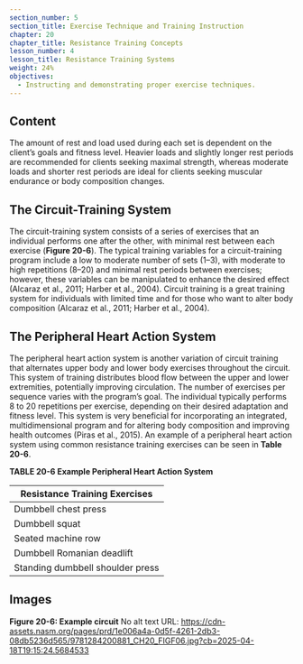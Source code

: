 ```yaml
---
section_number: 5
section_title: Exercise Technique and Training Instruction
chapter: 20
chapter_title: Resistance Training Concepts
lesson_number: 4
lesson_title: Resistance Training Systems
weight: 24%
objectives:
  - Instructing and demonstrating proper exercise techniques.
---
```


## Content
The amount of rest and load used during each set is dependent on the client’s goals and fitness level. Heavier loads and slightly longer rest periods are recommended for clients seeking maximal strength, whereas moderate loads and shorter rest periods are ideal for clients seeking muscular endurance or body composition changes.

## The Circuit-Training System

The circuit-training system consists of a series of exercises that an individual performs one after the other, with minimal rest between each exercise (**Figure 20-6**). The typical training variables for a circuit-training program include a low to moderate number of sets (1–3), with moderate to high repetitions (8–20) and minimal rest periods between exercises; however, these variables can be manipulated to enhance the desired effect (Alcaraz et al., 2011; Harber et al., 2004). Circuit training is a great training system for individuals with limited time and for those who want to alter body composition (Alcaraz et al., 2011; Harber et al., 2004).

## The Peripheral Heart Action System

The peripheral heart action system is another variation of circuit training that alternates upper body and lower body exercises throughout the circuit. This system of training distributes blood flow between the upper and lower extremities, potentially improving circulation. The number of exercises per sequence varies with the program’s goal. The individual typically performs 8 to 20 repetitions per exercise, depending on their desired adaptation and fitness level. This system is very beneficial for incorporating an integrated, multidimensional program and for altering body composition and improving health outcomes (Piras et al., 2015). An example of a peripheral heart action system using common resistance training exercises can be seen in **Table 20-6**.

**TABLE 20-6 Example Peripheral Heart Action System**

| Resistance Training Exercises |
|---|
| Dumbbell chest press |
| Dumbbell squat |
| Seated machine row |
| Dumbbell Romanian deadlift |
| Standing dumbbell shoulder press |

## Images

**Figure 20-6: Example circuit**
No alt text
URL: https://cdn-assets.nasm.org/pages/prd/1e006a4a-0d5f-4261-2db3-08db5236d565/9781284200881_CH20_FIGF06.jpg?cb=2025-04-18T19:15:24.5684533